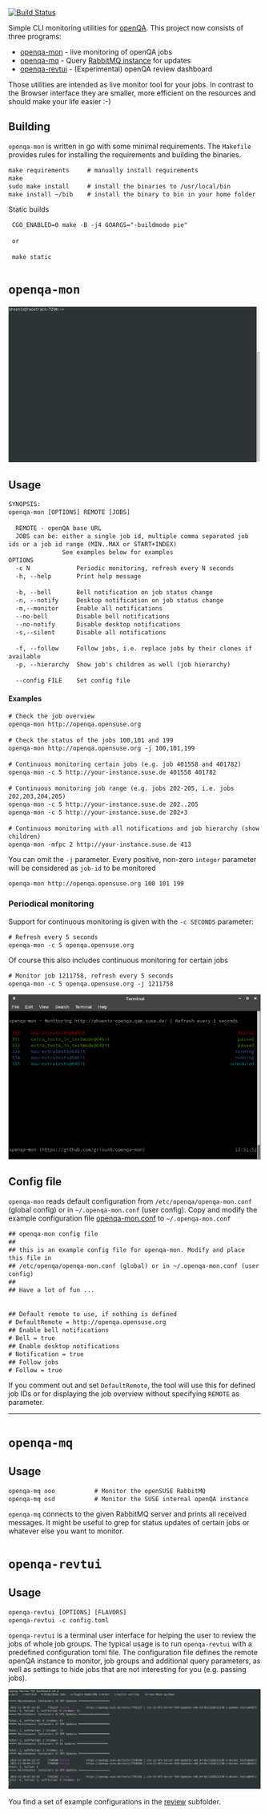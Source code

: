 [![Build Status](https://travis-ci.com/grisu48/openqa-mon.svg?branch=master)](https://travis-ci.com/grisu48/openqa-mon)

Simple CLI monitoring utilities for [openQA](https://open.qa).
This project now consists of three programs:

* [openqa-mon](#openqa-mon) - live monitoring of openQA jobs
* [openqa-mq](#openqa-mq) - Query [RabbitMQ instance](https://rabbit.opensuse.org/) for updates
* [openqa-revtui](#openqa-revtui) - (Experimental) openQA review dashboard

Those utilities are intended as live monitor tool for your jobs. In contrast to the Browser interface they are smaller, more efficient on the resources and should make your life easier :-)

## Building

`openqa-mon` is written in go with some minimal requirements. The `Makefile` provides rules for installing the requirements and building the binaries.

    make requirements     # manually install requirements
	make
    sudo make install     # install the binaries to /usr/local/bin
    make install ~/bib    # install the binary to bin in your home folder

Static builds

     CGO_ENABLED=0 make -B -j4 GOARGS="-buildmode pie"

	 or

	 make static

# `openqa-mon`

![Demo of openqa-mon in action](doc/demo.gif)

## Usage

    SYNOPSIS:
    openqa-mon [OPTIONS] REMOTE [JOBS]
    
      REMOTE - openQA base URL
      JOBS can be: either a single job id, multiple comma separated job ids or a job id range (MIN..MAX or START+INDEX)
                   See examples below for examples
    OPTIONS
      -c N             Periodic monitoring, refresh every N seconds
      -h, --help       Print help message
      
      -b, --bell       Bell notification on job status change
      -n, --notify     Desktop notification on job status change
      -m,--monitor     Enable all notifications
      --no-bell        Disable bell notifications
      --no-notify      Disable desktop notifications
      -s,--silent      Disable all notifications
      
      -f, --follow     Follow jobs, i.e. replace jobs by their clones if available
      -p, --hierarchy  Show job's children as well (job hierarchy)
      
      --config FILE    Set config file

#### Examples

	# Check the job overview
    openqa-mon http://openqa.opensuse.org
    
	# Check the status of the jobs 100,101 and 199
	openqa-mon http://openqa.opensuse.org -j 100,101,199
	
    # Continuous monitoring certain jobs (e.g. job 401558 and 401782)
    openqa-mon -c 5 http://your-instance.suse.de 401558 401782
	
    # Continuous monitoring job range (e.g. jobs 202-205, i.e. jobs 202,203,204,205)
    openqa-mon -c 5 http://your-instance.suse.de 202..205
    openqa-mon -c 5 http://your-instance.suse.de 202+3
    
    # Continuous monitoring with all notifications and job hierarchy (show children)
    openqa-mon -mfpc 2 http://your-instance.suse.de 413

You can omit the `-j` parameter. Every positive, non-zero `integer` parameter will be considered as `job-id` to be monitored

    openqa-mon http://openqa.opensuse.org 100 101 199

### Periodical monitoring

Support for continuous monitoring is given with the `-c SECONDS` parameter:

    # Refresh every 5 seconds
    openqa-mon -c 5 openqa.opensuse.org

Of course this also includes continuous monitoring for certain jobs

    # Monitor job 1211758, refresh every 5 seconds
    openqa-mon -c 5 openqa.opensuse.org -j 1211758

![Example of continous monitoring](doc/OpenQA-Continous.png)


## Config file

`openqa-mon` reads default configuration from `/etc/openqa/openqa-mon.conf` (global config) or in  `~/.openqa-mon.conf` (user config). Copy and modify the example configuration file [openqa-mon.conf](openqa-mon.conf) to `~/.openqa-mon.conf`

	## openqa-mon config file
	## 
	## this is an example config file for openqa-mon. Modify and place this file in
	## /etc/openqa/openqa-mon.conf (global) or in ~/.openqa-mon.conf (user config)
	## 
	## Have a lot of fun ...
	
	
	## Default remote to use, if nothing is defined
	# DefaultRemote = http://openqa.opensuse.org
	## Enable bell notifications
	# Bell = true
	## Enable desktop notifications
	# Notification = true
	## Follow jobs
	# Follow = true

If you comment out and set `DefaultRemote`, the tool will use this for defined job IDs or for displaying the job overview without specifying `REMOTE` as parameter.

* * *

# `openqa-mq`

## Usage

    openqa-mq ooo           # Monitor the openSUSE RabbitMQ
    openqa-mq osd           # Monitor the SUSE internal openQA instance

`openqa-mq` connects to the given RabbitMQ server and prints all received messages. It might be useful to grep for status updates of certain jobs or whatever else you want to monitor.

# `openqa-revtui`

## Usage

    openqa-revtui [OPTIONS] [FLAVORS]
    openqa-revtui -c config.toml

`openqa-revtui` is a terminal user interface for helping the user to review the jobs of whole job groups. The typical usage is to run `openqa-revtui` with a predefined configuration toml file. The configuration file defines the remote openQA instance to monitor, job groups and additional query parameters, as well as settings to hide jobs that are not interesting for you (e.g. passing jobs).

![Screenshot of a terminal running openqa-revtui showing four failed jobs in purple and a couple of empty job groups](doc/openqa-revtui.png)

You find a set of example configurations in the [review](_review) subfolder.